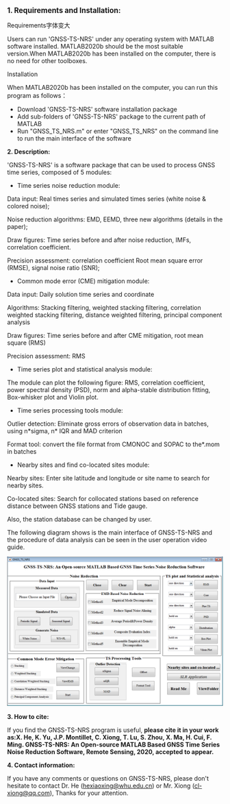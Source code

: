 <big>**1. Requirements and Installation:**</big>

Requirements字体变大

Users can run &#39;GNSS-TS-NRS&#39; under any operating system with MATLAB software installed. MATLAB2020b should be the most suitable version.When MATLAB2020b has been installed on the computer, there is no need for other toolboxes. 

Installation

When MATLAB2020b has been installed on the computer, you can run this program as follows：

- Download &#39;GNSS-TS-NRS&#39; software installation package
- Add sub-folders of &#39;GNSS-TS-NRS&#39; package to the current path of MATLAB
- Run &quot;GNSS\_TS\_NRS.m&quot; or enter &quot;GNSS\_TS\_NRS&quot; on the command line to run the main interface of the software

**2. Description:**

&#39;GNSS-TS-NRS&#39; is a software package that can be used to process GNSS time series, composed of 5 modules:

- Time series noise reduction module:

Data input: Real times series and simulated times series (white noise &amp; colored noise);

Noise reduction algorithms: EMD, EEMD, three new algorithms (details in the paper);

Draw figures: Time series before and after noise reduction, IMFs, correlation coefficient.

Precision assessment: correlation coefficient Root mean square error (RMSE), signal noise ratio (SNR);

- Common mode error (CME) mitigation module:

Data input: Daily solution time series and coordinate

Algorithms: Stacking filtering, weighted stacking filtering, correlation weighted stacking filtering, distance weighted filtering, principal component analysis

Draw figures: Time series before and after CME mitigation, root mean square (RMS)

Precision assessment: RMS

- Time series plot and statistical analysis module:

The module can plot the following figure: RMS, correlation coefficient, power spectral density (PSD), norm and alpha-stable distribution fitting, Box-whisker plot and Violin plot.

- Time series processing tools module:

Outlier detection: Eliminate gross errors of observation data in batches, using n\*sigma, n\* IQR and MAD criterion

Format tool: convert the file format from CMONOC and SOPAC to the\*.mom in batches

- Nearby sites and find co-located sites module:

Nearby sites: Enter site latitude and longitude or site name to search for nearby sites.

Co-located sites: Search for collocated stations based on reference distance between GNSS stations and Tide gauge.

Also, the station database can be changed by user.

The following diagram shows is the main interface of GNSS-TS-NRS and the procedure of data analysis can be seen in the user
operation video guide. 

![Image text](https://github.com/CL-Xiong/img-folder/blob/main/main.png)

**3. How to cite:**

If you find the GNSS-TS-NRS program is useful, **please cite it in your work as:X. He, K. Yu, J.P. Montillet, C. Xiong, T. Lu, S. Zhou, X. Ma, H. Cui, F. Ming. GNSS-TS-NRS: An Open-source MATLAB Based GNSS Time Series Noise Reduction Software, Remote Sensing, 2020, accepted to appear.**

**4. Contact information:**

If you have any comments or questions on GNSS-TS-NRS, please don't hesitate to contact Dr. He (hexiaoxing@whu.edu.cn) or Mr. Xiong (cl-xiong@qq.com), Thanks for your attention.
